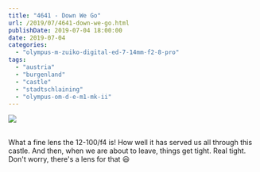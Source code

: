 ```yaml
---
title: "4641 - Down We Go"
url: /2019/07/4641-down-we-go.html
publishDate: 2019-07-04 18:00:00
date: 2019-07-04
categories: 
  - "olympus-m-zuiko-digital-ed-7-14mm-f2-8-pro"
tags: 
  - "austria"
  - "burgenland"
  - "castle"
  - "stadtschlaining"
  - "olympus-om-d-e-m1-mk-ii"
---
```

<div class="container">
<div class="center"><a target="_blank" href="https://d25zfm9zpd7gm5.cloudfront.net/1200x1200/2018/20180402_122359_lr.jpg"><img class="webfeedsFeaturedVisual" src="https://d25zfm9zpd7gm5.cloudfront.net/0600x0600/2018/20180402_122359_lr.jpg" /></a></div>
</div>
<br />

What a fine lens the 12-100/f4 is! How well it has served us all
through this castle. And then, when we are about to leave, things
get tight. Real tight. Don't worry, there's a lens for that :smiley: